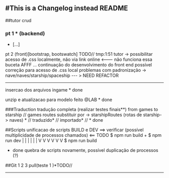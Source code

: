 #This is a Changelog instead README
---------------------------------------------
##tutor crud 
### pt 1 * (backend)
- [...]

pt 2 (front)[bootstrap, bootswatch]   TODO//
   tmp:1:51 tutor
      -> possibilitar acesso de .css localmente, não via link online <--- não funciona essa buceta AFFF
      ... continuação do desenvolvimento do front end
      possível correção para acesso de .css local
      problemas com padronização -> nave/naves/starship/spaceship --- > NEED REFACTOR


---------------------------------------------
insercao dos arquivos ingame * done

unzip e atualizacao para modelo feito @LAB * done 

###Traduction
tradução completa (realizar testes finais**) from games to starship 
   // games routes substituir por -> starshipRoutes (rotas de starship-> naves) *
   // traduzido*
   // importado*
   // * done

##Scripts
unificacao de scripts BUILD e DEV  ==> verificar (possível multiplicidade de processos chamados) <==  TODO
   $ npm run build
      +
      $ npm run dev 
      | | | | | |
      V V V V V V
      $ npm run build
 * done
quebra de scripts novamente, possível duplicação de processos (?)

##Git 
   1
   2
   3 pull(teste 1  )*TODO// 

---------------------------------------------
